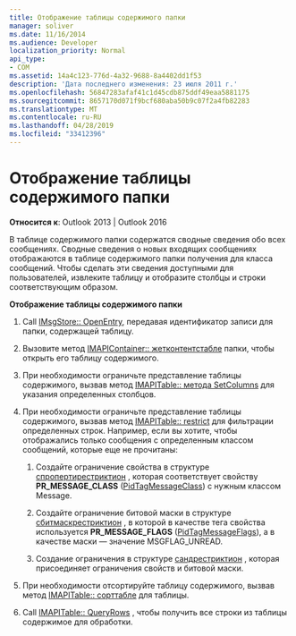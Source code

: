 ```yaml
---
title: Отображение таблицы содержимого папки
manager: soliver
ms.date: 11/16/2014
ms.audience: Developer
localization_priority: Normal
api_type:
- COM
ms.assetid: 14a4c123-776d-4a32-9688-8a4402dd1f53
description: 'Дата последнего изменения: 23 июля 2011 г.'
ms.openlocfilehash: 56847283afaf41c1d45cdb875ddf49eaa5881175
ms.sourcegitcommit: 8657170d071f9bcf680aba50b9c07f2a4fb82283
ms.translationtype: MT
ms.contentlocale: ru-RU
ms.lasthandoff: 04/28/2019
ms.locfileid: "33412396"
---
```

# <a name="displaying-a-folder-contents-table"></a>Отображение таблицы содержимого папки

**Относится к**: Outlook 2013 | Outlook 2016 
  
В таблице содержимого папки содержатся сводные сведения обо всех сообщениях. Сводные сведения о новых входящих сообщениях отображаются в таблице содержимого папки получения для класса сообщений. Чтобы сделать эти сведения доступными для пользователей, извлеките таблицу и отобразите столбцы и строки соответствующим образом.
  
**Отображение таблицы содержимого папки**
  
1. Call [IMsgStore:: OpenEntry](imsgstore-openentry.md), передавая идентификатор записи для папки, содержащей таблицу.
    
2. Вызовите метод [IMAPIContainer:: жетконтентстабле](imapicontainer-getcontentstable.md) папки, чтобы открыть его таблицу содержимого. 
    
3. При необходимости ограничьте представление таблицы содержимого, вызвав метод [IMAPITable:: метода SetColumns](imapitable-setcolumns.md) для указания определенных столбцов. 
    
4. При необходимости ограничьте представление таблицы содержимого, вызвав метод [IMAPITable:: restrict](imapitable-restrict.md) для фильтрации определенных строк. Например, если вы хотите, чтобы отображались только сообщения с определенным классом сообщений, которые еще не прочитаны: 
    
    1. Создайте ограничение свойства в структуре [спропертирестриктион](spropertyrestriction.md) , которая соответствует свойству **PR_MESSAGE_CLASS** ([PidTagMessageClass](pidtagmessageclass-canonical-property.md)) с нужным классом Message. 
        
    2. Создайте ограничение битовой маски в структуре [сбитмаскрестриктион](sbitmaskrestriction.md) , в которой в качестве тега свойства используется **PR_MESSAGE_FLAGS** ([PidTagMessageFlags](pidtagmessageflags-canonical-property.md)), а в качестве маски — значение MSGFLAG_UNREAD.
        
    3. Создание ограничения в структуре [сандрестриктион](sandrestriction.md) , которая присоединяет ограничения свойств и битовой маски. 
    
5. При необходимости отсортируйте таблицу содержимого, вызвав метод [IMAPITable:: сорттабле](imapitable-sorttable.md) для таблицы. 
    
6. Call [IMAPITable:: QueryRows](imapitable-queryrows.md) , чтобы получить все строки из таблицы содержимое для обработки. 
    


